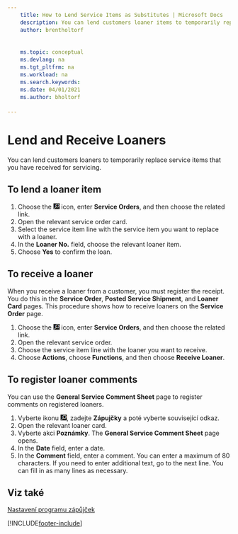 ```yaml
---
    title: How to Lend Service Items as Substitutes | Microsoft Docs
    description: You can lend customers loaner items to temporarily replace service items that you have received for servicing.
    author: brentholtorf

    
    ms.topic: conceptual
    ms.devlang: na
    ms.tgt_pltfrm: na
    ms.workload: na
    ms.search.keywords:
    ms.date: 04/01/2021
    ms.author: bholtorf

---
```

# Lend and Receive Loaners
You can lend customers loaners to temporarily replace service items that you have received for servicing.

## To lend a loaner item
1. Choose the ![Lightbulb that opens the Tell Me feature.](media/ui-search/search_small.png "Tell me what you want to do") icon, enter **Service Orders**, and then choose the related link.
2. Open the relevant service order card.
3. Select the service item line with the service item you want to replace with a loaner.
4. In the **Loaner No.** field, choose the relevant loaner item.
5. Choose **Yes** to confirm the loan.

## To receive a loaner
When you receive a loaner from a customer, you must register the receipt. You do this in the **Service Order**, **Posted Service Shipment**, and **Loaner Card** pages. This procedure shows how to receive loaners on the **Service Order** page.

1. Choose the ![Lightbulb that opens the Tell Me feature.](media/ui-search/search_small.png "Tell me what you want to do") icon, enter **Service Orders**, and then choose the related link.
2. Open the relevant service order.
3. Choose the service item line with the loaner you want to receive.
4. Choose **Actions**, choose **Functions**, and then choose **Receive Loaner**.

## To register loaner comments
You can use the **General Service Comment Sheet** page to register comments on registered loaners.

1. Vyberte ikonu ![Žárovky, která otevře funkci Řekněte mi.](media/ui-search/search_small.png "Řekněte mi, co chcete dělat"), zadejte **Zápujčky** a poté vyberte související odkaz.
2. Open the relevant loaner card.
3. Vyberte akci **Poznámky**. The **General Service Comment Sheet** page opens.
4. In the **Date** field, enter a date.
5. In the **Comment** field, enter a comment. You can enter a maximum of 80 characters. If you need to enter additional text, go to the next line. You can fill in as many lines as necessary.

## Viz také
[Nastavení programu zápůjček](service-how-setup-loaner-program.md)


[!INCLUDE[footer-include](includes/footer-banner.md)]